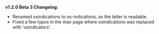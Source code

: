 **v1.2.0 Beta 3 Changelog:**
* Renamed osindications to os-indications, as the latter is readable.
* Fixed a few typos in the man page where osindications was replaced with 'osindicators'.
